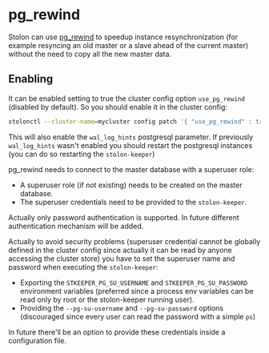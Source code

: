 #  pg_rewind

Stolon can use [pg_rewind](http://www.postgresql.org/docs/current/static/app-pgrewind.html) to speedup instance resynchronization (for example resyncing an old master or a slave ahead of the current master) without the need to copy all the new master data.

## Enabling

It can be enabled setting to true the cluster config option `use_pg_rewind` (disabled by default). So you should enable it in the cluster config:

``` bash
stolonctl --cluster-name=mycluster config patch '{ "use_pg_rewind" : true }'
```

This will also enable the `wal_log_hints` postgresql parameter. If previously `wal_log_hints` wasn't enabled you should restart the postgresql instances (you can do so restarting the `stolon-keeper`)

pg_rewind needs to connect to the master database with a superuser role:
* A superuser role (if not existing) needs to be created on the master database.
* The superuser credentials need to be provided to the `stolon-keeper`.

Actually only password authentication is supported. In future different authentication mechanism will be added.

Actually to avoid security problems (superuser credential cannot be globally defined in the cluster config since actually it can be read by anyone accessing the cluster store) you have to set the superuser name and password when executing the `stolon-keeper`:
* Exporting the `STKEEPER_PG_SU_USERNAME` and `STKEEPER_PG_SU_PASSWORD` environment variables (preferred since a process env variables can be read only by root or the stolon-keeper running user).
* Providing the `--pg-su-username` and `--pg-su-password` options (discouraged since every user can read the password with a simple `ps`)

In future there'll be an option to provide these credentials inside a configuration file.




